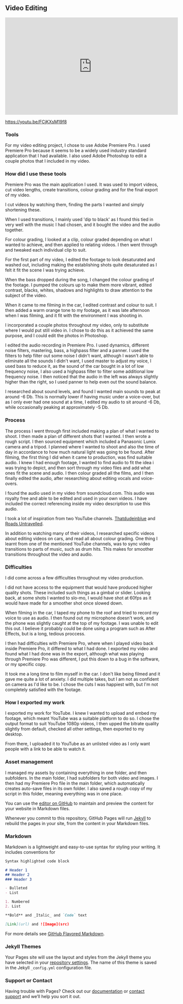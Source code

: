 ## Video Editing


<iframe width="560" height="315" src="https://www.youtube.com/embed/FCjKXsM19f8" frameborder="0" allow="accelerometer; autoplay; encrypted-media; gyroscope; picture-in-picture" allowfullscreen></iframe>

https://youtu.be/FCjKXsM19f8

### Tools

For my video editing project, I chose to use Adobe Premiere Pro.
I used Premiere Pro because it seems to be a widely used industry standard application that I had available.
I also used Adobe Photoshop to edit a couple photos that I included in my video.


### How did I use these tools

Premiere Pro was the main application I used. It was used to import videos, cut video lengths, create transitions, colour grading and for the final export of my video.

I cut videos by watching them, finding the parts I wanted and simply shortening these.

When I used transitions, I mainly used 'dip to black' as I found this tied in very well with the music I had chosen, and it bought the video and the audio together.

For colour grading, I looked at a clip, colour graded depending on what I wanted to achieve, and then applied to relating videos. I then went through and tweaked each individual clip to suit.

For the first part of my video, I edited the footage to look desaturated and washed out, including making the establishing shots quite desaturated as I felt it fit the scene I was trying achieve.

When the bass dropped during the song, I changed the colour grading of the footage. I pumped the colours up to make them more vibrant, edited contrast, blacks, whites, shadows and highlights to draw attention to the subject of the video.

When it came to me filming in the car, I edited contrast and colour to suit. I then added a warm orange tone to my footage, as it was late afternoon when I was filming, and it fit with the environment I was shooting in.

I incorporated a couple photos throughout my video, only to substitute where I would put still video in. I chose to do this as it achieved the same purpose, and I could edit the photos in Photoshop.

I edited the audio recording in Premiere Pro. I used dynamics, different noise filters, mastering, bass, a highpass filter and a panner. I used the filters to help filter out some noise I didn't want, although I wasn't able to eliminate all the sounds I didn't want, I used master to adjust my voice, I used bass to reduce it, as the sound of the car bought in a lot of low frequency noise, I also used a highpass filter to filter some additional low frequency noise. I then noticed that the audio in the left was always slightly higher than the right, so I used panner to help even out the sound balance.

I researched about sound levels, and found I wanted main sounds to peak at around -6 Db. This is normally lower if having music under a voice-over, but as I only ever had one sound at a time, I edited my audio to sit around -6 Db, while occasionally peaking at approximately -5 Db.


### Process

The process I went through first included making a plan of what I wanted to shoot. I then made a plan of different shots that I wanted. I then wrote a rough script. I then sourced equipment which included a Panasonic Lumix camera and a tripod. I planned where I wanted to shoot and also the time of day in accordance to how much natural light was going to be found. After filming, the first thing I did when it came to production, was find suitable audio. I knew I had enough footage, I wanted to find audio to fit the idea i was trying to depict, and then sort through my video files and add what ones fit the scene and audio. I then colour graded all the films, and I then finally edited the audio, after researching about editing vocals and voice-overs.

I found the audio used in my video from soundcloud.com. This audio was royalty free and able to be edited and used in your own videos. I have included the correct referencing inside my video description to use this audio.

I took a lot of inspiration from two YouTube channels. [Thatdudeinblue](https://www.youtube.com/user/ThatDudeinBlue) and [Roads Untravelled](https://www.youtube.com/user/roadsuntraveledshow).

In addition to watching many of their videos, I researched specific videos about editing videos on cars, and read all about colour grading. One thing I learnt from one of the mentioned YouTube channels, was to sync video transitions to parts of music, such as drum hits. This makes for smoother transitions throughout the video and audio.


### Difficulties

I did come across a few difficulties throughout my video production.

I did not have access to the equipment that would have produced higher quality shots. These included such things as a gimbal  or slider. Looking back, at some shots I wanted to slo-mo, I would have shot at 60fps as it would have made for a smoother shot once slowed down.

When filming in the car, I taped my phone to the roof and tried to record my voice to use as audio. I then found out my microphone doesn't work, and the phone was slightly caught at the top of my footage. I was unable to edit this out. I believe it probably could be done using a program such as After Effects, but is a long, tedious proccess.

I then had difficulties with Premiere Pro, where when I played video back inside Premiere Pro, it differed to what I had done. I exported my video and found what I had done was in the export, although what was playing through Premiere Pro was different, I put this down to a bug in the software, or my specific copy.

It took me a long time to film myself in the car. I don't like being filmed and it gave me quite a lot of anxiety. I did multiple takes, but I am not as confident on camera as I'd like to be. I chose the cuts I was happiest with, but I'm not completely satisfied with the footage.

### How I exported my work

I exported my work for YouTube. I knew I wanted to upload and embed my footage, which meant YouTube was a suitable platform to do so. I chose the output format to suit YouTube 1080p videos, I then upped the bitrate quality slightly from default, checked all other settings, then exported to my desktop.

From there, I uploaded it to YouTube as an unlisted video as I only want people with a link to be able to watch it.

### Asset management

I managed my assets by containing everything in one folder, and then subfolders.
In the main folder, I had subfolders for both video and images.
I then had my Premiere Pro file in the main folder, which automatically creates auto-save files in its own folder.
I also saved a rough copy of my script in this folder, meaning everything was in one place.


You can use the [editor on GitHub](https://github.com/Alisterkyle97/VideoEditing/edit/master/index.md) to maintain and preview the content for your website in Markdown files.

Whenever you commit to this repository, GitHub Pages will run [Jekyll](https://jekyllrb.com/) to rebuild the pages in your site, from the content in your Markdown files.

### Markdown

Markdown is a lightweight and easy-to-use syntax for styling your writing. It includes conventions for

```markdown
Syntax highlighted code block

# Header 1
## Header 2
### Header 3

- Bulleted
- List

1. Numbered
2. List

**Bold** and _Italic_ and `Code` text

[Link](url) and ![Image](src)
```

For more details see [GitHub Flavored Markdown](https://guides.github.com/features/mastering-markdown/).

### Jekyll Themes

Your Pages site will use the layout and styles from the Jekyll theme you have selected in your [repository settings](https://github.com/Alisterkyle97/VideoEditing/settings). The name of this theme is saved in the Jekyll `_config.yml` configuration file.

### Support or Contact

Having trouble with Pages? Check out our [documentation](https://help.github.com/categories/github-pages-basics/) or [contact support](https://github.com/contact) and we’ll help you sort it out.
